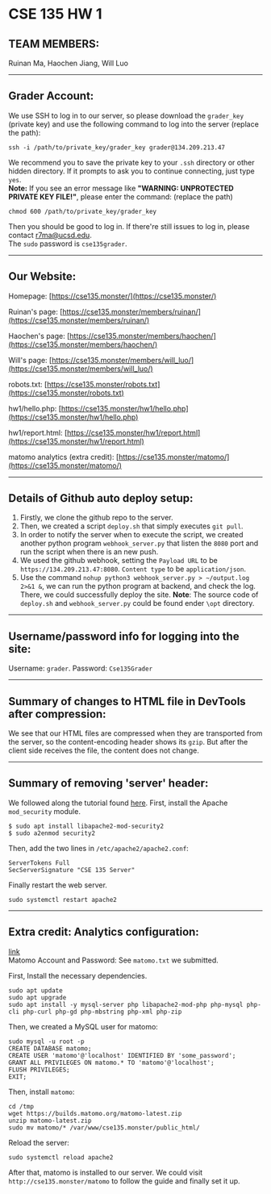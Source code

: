 # CSE 135 HW 1
## TEAM MEMBERS: 
Ruinan Ma, Haochen Jiang, Will Luo

---
## Grader Account:
We use SSH to log in to our server, so please download the `grader_key` (private key) and use the following command to log into the server (replace the path):  
```
ssh -i /path/to/private_key/grader_key grader@134.209.213.47
```
We recommend you to save the private key to your `.ssh` directory or other hidden directory.  If it prompts to ask you to continue connecting, just type `yes`.  
**Note:** If you see an error message like **"WARNING: UNPROTECTED PRIVATE KEY FILE!"**, please enter the command: (replace the path)
```
chmod 600 /path/to/private_key/grader_key
```
Then you should be good to log in. If there're still issues to log in, please contact r7ma@ucsd.edu.   
The `sudo` password is `cse135grader`.

---
## Our Website:
Homepage: [https://cse135.monster/](https://cse135.monster/)

Ruinan's page: [https://cse135.monster/members/ruinan/](https://cse135.monster/members/ruinan/)

Haochen's page: [https://cse135.monster/members/haochen/](https://cse135.monster/members/haochen/)

Will's page: [https://cse135.monster/members/will_luo/](https://cse135.monster/members/will_luo/)

robots.txt: [https://cse135.monster/robots.txt](https://cse135.monster/robots.txt)

hw1/hello.php: [https://cse135.monster/hw1/hello.php](https://cse135.monster/hw1/hello.php)

hw1/report.html: [https://cse135.monster/hw1/report.html](https://cse135.monster/hw1/report.html) 

matomo analytics (extra credit): [https://cse135.monster/matomo/](https://cse135.monster/matomo/)

---
## Details of Github auto deploy setup: 
1. Firstly, we clone the github repo to the server.  
2. Then, we created a script `deploy.sh` that simply executes `git pull`.  
3. In order to notify the server when to execute the script, we created another python program `webhook_server.py` that listen the `8080` port and run the script when there is an new push. 
4. We used the github webhook, setting the `Payload URL` to be `https://134.209.213.47:8080`. `Content type` to be `application/json`.  
5. Use the command `nohup python3 webhook_server.py > ~/output.log 2>&1 &`, we can run the python program at backend, and check the log. There, we could successfully deploy the site. 
**Note**: The source code of `deploy.sh` and `webhook_server.py` could be found ender `\opt` directory. 

---
## Username/password info for logging into the site:
Username: `grader`.
Password: `Cse135Grader`

---
## Summary of changes to HTML file in DevTools after compression: 
We see that our HTML files are compressed when they are transported from the server, so the content-encoding header shows its `gzip`. But after the client side receives the file, the content does not change. 

---
## Summary of removing 'server' header:
We followed along the tutorial found [here](https://www.tecmint.com/change-apache-server-name-to-anything-in-server-headers/). 
First, install the Apache` mod_security` module. 
```
$ sudo apt install libapache2-mod-security2
$ sudo a2enmod security2
```
Then, add the two lines in `/etc/apache2/apache2.conf`:
```
ServerTokens Full
SecServerSignature "CSE 135 Server"
```
Finally restart the web server. 
```
sudo systemctl restart apache2
```


---
## Extra credit: Analytics configuration:
[link](https://cse135.monster/matomo/)  
Matomo Account and Password: See `matomo.txt` we submitted.  

First, Install the necessary dependencies. 
```
sudo apt update
sudo apt upgrade
sudo apt install -y mysql-server php libapache2-mod-php php-mysql php-cli php-curl php-gd php-mbstring php-xml php-zip
```
Then, we created a MySQL user for matomo:
```
sudo mysql -u root -p
CREATE DATABASE matomo;
CREATE USER 'matomo'@'localhost' IDENTIFIED BY 'some_password';
GRANT ALL PRIVILEGES ON matomo.* TO 'matomo'@'localhost';
FLUSH PRIVILEGES;
EXIT;
```
Then, install `matomo`:
```
cd /tmp
wget https://builds.matomo.org/matomo-latest.zip
unzip matomo-latest.zip
sudo mv matomo/* /var/www/cse135.monster/public_html/
```
Reload the server: 
```
sudo systemctl reload apache2
```
After that, matomo is installed to our server. We could visit `http://cse135.monster/matomo` to follow the guide and finally set it up. 